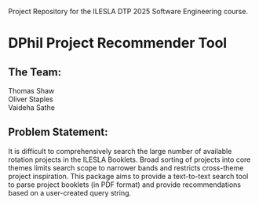 Project Repository for the ILESLA DTP 2025 Software Engineering course.

# DPhil Project Recommender Tool 
## The Team:
Thomas Shaw\
Oliver Staples\
Vaideha Sathe
## Problem Statement:
It is difficult to comprehensively search the large number of available rotation projects in the ILESLA Booklets. Broad sorting of projects into core themes limits search scope to narrower bands and restricts cross-theme project inspiration. This package aims to provide a text-to-text search tool to parse project booklets (in PDF format) and provide recommendations based on a user-created query string.  

